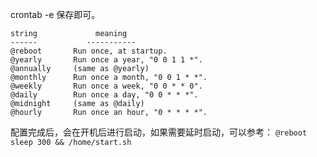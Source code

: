 crontab -e
保存即可。

```
string             meaning
------           -----------
@reboot       Run once, at startup.
@yearly       Run once a year, "0 0 1 1 *".
@annually     (same as @yearly)
@monthly      Run once a month, "0 0 1 * *".
@weekly       Run once a week, "0 0 * * 0".
@daily        Run once a day, "0 0 * * *".
@midnight     (same as @daily)
@hourly       Run once an hour, "0 * * * *".
```

配置完成后，会在开机后进行启动，如果需要延时启动，可以参考：
`@reboot sleep 300 && /home/start.sh`